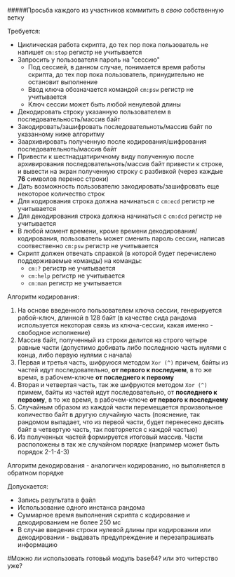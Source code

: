 #####Просьба каждого из участников коммитить в *свою* собственную ветку

Требуется:
* Циклическая работа скрипта, до тех пор пока пользователь не напишет `cm:stop` регистр не учитывается
* Запросить у пользователя пароль на "сессию"
	* Под сессией, в данном случае, понимается время работы скрипта, до тех пор пока пользователь, принудительно не остановит выполнение
	* Ввод ключа обозначается командой `cm:psw` регистр не учитывается
	* Ключ сессии может быть любой ненулевой длины
* Декодировать строку указанную пользователем в последовательность/массив байт
* Закодировать/зашифровать последовательноть/массив байт по указанному ниже алгоритму
* Заархивировать полученную после кодирования/шифрования последовательноть/массив байт
* Привести к шестнадцатиричному виду полученную после архивирования последовательноть/массив байт привести к строке, и вывести на экран полученную строку с разбивкой (через каждые **76** символов перенос строки)
* Дать возможность пользователю закодировать/зашифровать еще некоторое количество строк
* Для кодирования строка должна начинаться с `cm:ecd` регистр не учитывается
* Для декодирования строка должна начинаться с `cm:dcd` регистр не учитывается
* В любой момент времени, кроме времени декодирования/кодирования, пользователь может сменить пароль сессии, написав соотвественно `cm:psw` регистр не учитывается
* Скрипт должен отвечать справкой (в которой будет перечислено поддерживаемые команды) на команды:
	* `cm:?` регистр не учитывается
	* `cm:help` регистр не учитывается
	* `cm:man` регистр не учитывается
	
Алгоритм кодирования:

1. На основе введенного пользователем ключа сессии, генерируется рабой-ключ, длинной в  128 байт (в качестве сида рандома используется некоторая связь из ключа-сессии, какая именно - свободное исполнение)
2. Массив байт, полученный из строки делится на строго четыре равные части (допустимо добивать либо последнюю часть нулями с конца, либо первую нулями с начала)
3. Первая и третья часть, шифруюся методом `Xor (^)` причем, байты из частей идут последовательно, **от первого к последнем**, в то же время, в рабочем-ключе **от последнего к первому**
4. Вторая и четвертая часть, так же шифруются методом `Xor (^)` примем, байты из частей идут последовательно, от **последнего к первому**, в то же время, в рабочем-ключе **от первого к последнему**
5. Случайным образом из каждой части перемещается произвольное количество байт в другую случайную часть (пояснение, так рандомом выпадает, что из первой части, будет перенесено десять байт в четвертую часть, так повторяется с каждой частью)
6. Из полученных частей формируется итоговый массив. Части расположены в так же случайном порядке (например может быть порядок 2-1-4-3)

Алгоритм декодирования - аналогичен кодированию, но выполняется в обратном порядке

Допускается:
* Запись результата в файл
* Использование одного инстанса рандома
* Суммарное время выполнения скрипта с кодирование и декодированием не более 250 мс
* В случае введения строки нулевой длины при кодировании или декодировании - выдавать предупреждение и перезапрашивать информацию

#Можно ли использовать готовый модуль base64? или это читерство уже? 

